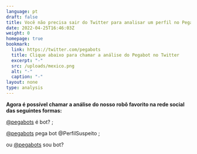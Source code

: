 ```yaml
---
language: pt
draft: false
title: Você não precisa sair do Twitter para analisar um perfil no Pegabot
date: 2022-04-25T16:46:03Z
weight: 0
homepage: true
bookmark:
  link: https://twitter.com/pegabots
  title: Clique abaixo para chamar a análise do Pegabot no Twitter
  excerpt: "-"
  src: /uploads/mexico.png
  alt: "-"
  caption: "-"
layout: none
type: analysis
---
```

**Agora é possível chamar a análise do nosso robô favorito na rede social das seguintes formas:** 

[@pegabots](https://twitter.com/pegabots) é bot? ;  

[@pegabots](https://twitter.com/pegabots) pega bot @PerfilSuspeito ;

ou [@pegabots](https://twitter.com/pegabots) sou bot?